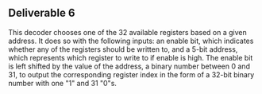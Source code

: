 ## Deliverable 6 ##

This decoder chooses one of the 32 available registers based on a given address.  It does so with the following inputs: an enable bit, which indicates whether any of the registers should be written to, and a 5-bit address, which represents which register to write to if enable is high.  The enable bit is left shifted by the value of the address, a binary number between 0 and 31, to output the corresponding register index in the form of a 32-bit binary number with one "1" and 31 "0"s.